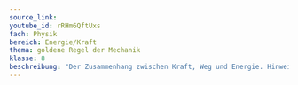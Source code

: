 ```yaml
---
source_link: 
youtube_id: rRHm6QftUxs
fach: Physik
bereich: Energie/Kraft
thema: goldene Regel der Mechanik
klasse: 8
beschreibung: "Der Zusammenhang zwischen Kraft, Weg und Energie. Hinweis: Den Begriff 'Arbeit W' ersetzen durch 'Energie E'"
---
```

